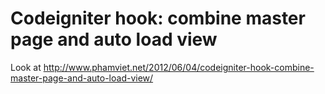 Codeigniter hook: combine master page and auto load view
================================

Look at http://www.phamviet.net/2012/06/04/codeigniter-hook-combine-master-page-and-auto-load-view/